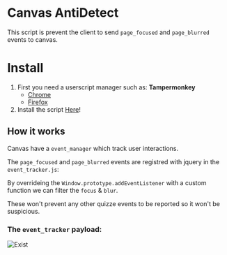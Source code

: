 # Canvas AntiDetect

This script is prevent the client to send `page_focused` and `page_blurred` events to canvas.

# Install

1. First you need a userscript manager such as: **Tampermonkey** 
    - [Chrome](https://chrome.google.com/webstore/detail/dhdgffkkebhmkfjojejmpbldmpobfkfo) 
    - [Firefox](https://addons.mozilla.org/en-US/firefox/addon/tampermonkey/)
2.  Install the script [Here](https://github.com/imdonix/canvas-antidetect/raw/master/ad.user.js)!

## How it works

Canvas have a `event_manager` which track user interactions.

The `page_focused` and `page_blurred` events are registred with jquery in the `event_tracker.js`:

By overrideing the `Window.prototype.addEventListener` with a custom function we can filter the `focus` & `blur`.

These won't prevent any other quizze events to be reported so it won't be suspicious.

### The `event_tracker` payload:

![Exist](https://raw.githubusercontent.com/imdonix/canvas-antidetect/master/doc/logger.png)
